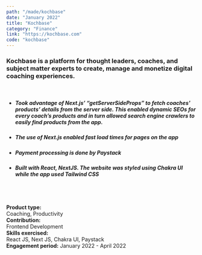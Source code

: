 ```yaml
---
path: "/made/kochbase"
date: "January 2022"
title: "Kochbase"
category: "Finance"
link: "https://kochbase.com"
code: "kochbase"
---
```


### Kochbase is a platform for thought leaders, coaches, and subject matter experts to create, manage and monetize digital coaching experiences.

<br/>

- ##### Took advantage of Next.js’ “getServerSideProps” to fetch coaches' products’ details from the server side. This enabled dynamic SEOs for every coach’s products and in turn allowed search engine crawlers to easily find products from the app.

* ##### The use of Next.js enabled fast load times for pages on the app

- ##### Payment processing is done by Paystack

- ##### Built with React, NextJS. The website was styled using Chakra UI while the app used Tailwind CSS

<br/>
<br/>

**Product type:**  
Coaching, Productivity\
**Contribution:**  
Frontend Development  
**Skills exercised:**  
React JS, Next JS, Chakra UI, Paystack\
**Engagement period:**
January 2022 - April 2022
